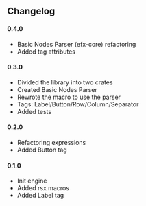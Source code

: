 ## Changelog

#### 0.4.0
- Basic Nodes Parser (efx-core) refactoring
- Added tag attributes

#### 0.3.0
- Divided the library into two crates
- Created Basic Nodes Parser
- Rewrote the macro to use the parser
- Tags: Label/Button/Row/Column/Separator
- Added tests

#### 0.2.0
- Refactoring expressions
- Added Button tag

#### 0.1.0
- Init engine
- Added rsx macros
- Added Label tag
